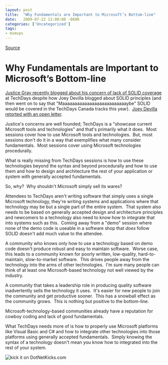```yaml
---
layout: post
title:  "Why Fundamentals are Important to Microsoft’s Bottom-line"
date:   2009-07-22 12:00:00 -0600
categories: ['Uncategorized']
tags:
- msmvps
---
```

[Source](http://blogs.msmvps.com/peterritchie/2009/07/23/why-fundamentals-are-important-to-microsoft-s-bottom-line/ "Permalink to Why Fundamentals are Important to Microsoft’s Bottom-line")

# Why Fundamentals are Important to Microsoft’s Bottom-line

[Justice Gray recently blogged about his concern of lack of SOLID coverage][1] at TechDays despite how Joey Devilla blogged about SOLID principles (and then went on to say that "Maaaaaaaaaaaaaaaaaaaaaaaaaaybe" SOLID would be covered in the TechDays Canada tracks this year).  [Joey Devilla retorted with an open letter][2].

Justice's concerns are well founded; TechDays is a "showcase current Microsoft tools and technologies" and that's primarily what it does.  Most sessions cover how to use Microsoft tools and technologies.  But, most sessions don't do it in a way that exemplifies what many consider fundamentals.  Most sessions cover using Microsoft technologies procedurally.

What is really missing from TechDays sessions is how to use these technologies beyond the syntax and beyond procedurally and how to use them and how to design and architecture the rest of your application or system with generally accepted fundamentals.

So, why?  Why shouldn't Microsoft simply sell its wares?

Attendees to TechDays aren't writing software that simply uses a single Microsoft technology, they're writing systems and applications where that technology may be but a single part of the entire system.  That system also needs to be based on generally accepted design and architecture principles and newcomers to a technology also need to know how to integrate that into systems such as this.  Coming away from a "demo" session where none of the demo code is useable in a software shop that *does* follow SOLID doesn't add much value to the attendee.

A community who knows only how to use a technology based on demo code doesn't produce robust and easy to maintain software.  Worse case, this leads to a community known for poorly written, low-quality, hard-to-maintain, slow-to-market software.  This drives people away from the technology into the arms of other technologies.  I'm sure many people can think of at least one Microsoft-based technology not well viewed by the industry.

A community that takes a leadership role in producing quality software inadvertently sells the technology it uses.  It's easier for new people to join the community and get productive sooner.  This has a snowball effect as the community grows.  This is nothing but positive to the bottom-line.

Microsoft-technology-based communities already have a reputation for cowboy coding and lack of good fundamentals.

What TechDays needs more of is how to properly use Microsoft platforms like Visual Basic and C# and how to integrate other technologies into those platforms using generally accepted fundamentals.  Simply knowing the syntax of a technology doesn't mean you know how to integrated into the rest of your system.

![kick it on DotNetKicks.com][3]

[1]: http://graysmatter.codivation.com/post/An-open-letter-to-John-Bristowe-and-Joey-de-Villa-about-TechDays-SOLID-and-Justice-Gray.aspx
[2]: http://blogs.msdn.com/cdndevs/archive/2009/07/23/techdays-blogs-and-the-fundamentals.aspx
[3]: http://www.dotnetkicks.com/Services/Images/KickItImageGenerator.ashx?url=http%3a%2f%2fmsmvps.com%2fblogs%2fpeterritchie%2farchive%2f2009%2f07%2f23%2fwhy-fundamentals-are-important-to-microsoft-s-bottom-line.aspx

